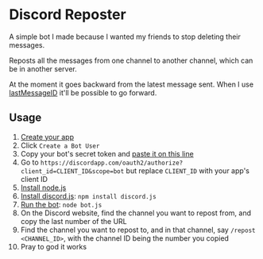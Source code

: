 # Discord Reposter
A simple bot I made because I wanted my friends to stop deleting their messages.

Reposts all the messages from one channel to another channel, which can be in another server.

At the moment it goes backward from the latest message sent. When I use [lastMessageID](https://discord.js.org/#/docs/main/stable/class/TextChannel?scrollTo=lastMessageID) it'll be possible to go forward.

## Usage
1. [Create your app](https://discordapp.com/developers/applications/me)
2. Click `Create a Bot User`
3. Copy your bot's secret token and [paste it on this line](https://github.com/MysteryPancake/Discord-Reposter/blob/master/bot.js#L8)
4. Go to `https://discordapp.com/oauth2/authorize?client_id=CLIENT_ID&scope=bot` but replace `CLIENT_ID` with your app's client ID
5. [Install node.js](https://nodejs.org/en/download)
6. [Install discord.js](https://github.com/hydrabolt/discord.js): `npm install discord.js`
7. [Run the bot](https://github.com/MysteryPancake/Discord-Reposter/blob/master/bot.js): `node bot.js`
8. On the Discord website, find the channel you want to repost from, and copy the last number of the URL
9. Find the channel you want to repost to, and in that channel, say `/repost <CHANNEL_ID>`, with the channel ID being the number you copied
10. Pray to god it works
